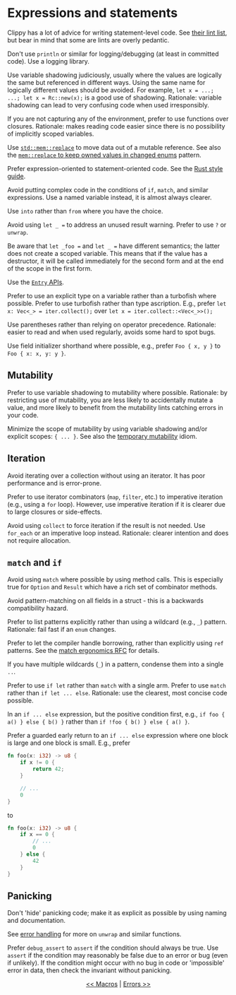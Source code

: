 # Expressions and statements

Clippy has a lot of advice for writing statement-level code.
See [their lint list](https://rust-lang.github.io/rust-clippy/master/), but bear in mind that some are lints are overly pedantic.

Don't use `println` or similar for logging/debugging (at least in committed code).
Use a logging library.

Use variable shadowing judiciously, usually where the values are logically the same but referenced in different ways.
Using the same name for logically different values should be avoided.
For example, `let x = ...; ...; let x = Rc::new(x);` is a good use of shadowing.
Rationale: variable shadowing can lead to very confusing code when used irresponsibly.

If you are not capturing any of the environment, prefer to use functions over closures.
Rationale: makes reading code easier since there is no possibility of implicitly scoped variables.

Use [`std::mem::replace`](https://doc.rust-lang.org/nightly/std/mem/fn.replace.html) to move data out of a mutable reference.
See also the [`mem::replace` to keep owned values in changed enums](https://github.com/rust-unofficial/patterns/blob/master/idioms/mem-replace.md) pattern.

Prefer expression-oriented to statement-oriented code.
See the [Rust style guide](https://github.com/rust-lang/rfcs/blob/master/style-guide/advice.md#expressions).

Avoid putting complex code in the conditions of `if`, `match`, and similar expressions.
Use a named variable instead, it is almost always clearer.

Use `into` rather than `from` where you have the choice.

Avoid using `let _ =` to address an unused result warning.
Prefer to use `?` or `unwrap`.

Be aware that `let _foo =` and `let _ =` have different semantics; the latter does not create a scoped variable.
This means that if the value has a destructor, it will be called immediately for the second form and at the end of the scope in the first form.

Use the [`Entry` APIs](https://doc.rust-lang.org/nightly/std/collections/hash_map/enum.Entry.html).

Prefer to use an explicit type on a variable rather than a turbofish where possible.
Prefer to use turbofish rather than type ascription.
E.g., prefer `let x: Vec<_> = iter.collect();` over `let x = iter.collect::<Vec<_>>();`

Use parentheses rather than relying on operator precedence.
Rationale: easier to read and when used regularly, avoids some hard to spot bugs.

Use field initializer shorthand where possible, e.g., prefer `Foo { x, y }` to `Foo { x: x, y: y }`.

## Mutability

Prefer to use variable shadowing to mutability where possible.
Rationale: by restricting use of mutability, you are less likely to accidentally mutate a value, and more likely to benefit from the mutability lints catching errors in your code.

Minimize the scope of mutability by using variable shadowing and/or explicit scopes: `{ ... }`.
See also the [temporary mutability](https://github.com/rust-unofficial/patterns/blob/master/idioms/temporary-mutability.md) idiom.


## Iteration

Avoid iterating over a collection without using an iterator.
It has poor performance and is error-prone.

Prefer to use iterator combinators (`map`, `filter`, etc.) to imperative iteration (e.g., using a `for` loop).
However, use imperative iteration if it is clearer due to large closures or side-effects.

Avoid using `collect` to force iteration if the result is not needed.
Use `for_each` or an imperative loop instead.
Rationale: clearer intention and does not require allocation.


## `match` and `if`

Avoid using `match` where possible by using method calls.
This is especially true for `Option` and `Result` which have a rich set of combinator methods.

Avoid pattern-matching on all fields in a struct - this is a backwards compatibility hazard.

Prefer to list patterns explicitly rather than using a wildcard (e.g., `_`) pattern.
Rationale: fail fast if an `enum` changes.

Prefer to let the compiler handle borrowing, rather than explicitly using `ref` patterns.
See the [match ergonomics RFC](https://github.com/rust-lang/rfcs/blob/master/text/2005-match-ergonomics.md) for details.

If you have multiple wildcards (`_`) in a pattern, condense them into a single `..`.

Prefer to use `if let` rather than `match` with a single arm.
Prefer to use `match` rather than `if let ... else`.
Rationale: use the clearest, most concise code possible.

In an `if ... else` expression, but the positive condition first, e.g., `if foo { a() } else { b() }` rather than `if !foo { b() } else { a() }`.

Prefer a guarded early return to an `if ... else` expression where one block is large and one block is small.
E.g., prefer

```rust
fn foo(x: i32) -> u8 {
    if x != 0 {
        return 42;    
    }

    // ...
    0
}
```

to

```rust
fn foo(x: i32) -> u8 {
    if x == 0 {
        // ...
        0
    } else {
        42
    }
}
```

## Panicking

Don't 'hide' panicking code; make it as explicit as possible by using naming and documentation.

See [error handling](errors.md) for more on `unwrap` and similar functions.

Prefer `debug_assert` to `assert` if the condition should always be true.
Use `assert` if the condition may reasonably be false due to an error or bug (even if unlikely).
If the condition might occur with no bug in code or 'impossible' error in data, then check the invariant without panicking.

<p align="center">
<a href="macros.html">&lt;&lt; Macros</a> | <a href="errors.html">Errors &gt;&gt;</a>
</p>
